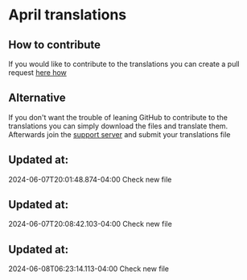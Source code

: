 # April translations

## How to contribute

If you would like to contribute to the translations you can 
create a pull request [here how](https://github.com/firstcontributions/first-contributions)

## Alternative

If you don't want the trouble of leaning GitHub to contribute to the translations 
you can simply download the files and translate them. Afterwards join the 
[support server](https://discord.gg/UKPKS4T) and submit your translations file

## Updated at:
2024-06-07T20:01:48.874-04:00
Check new file


## Updated at:
2024-06-07T20:08:42.103-04:00
Check new file


## Updated at:
2024-06-08T06:23:14.113-04:00
Check new file

